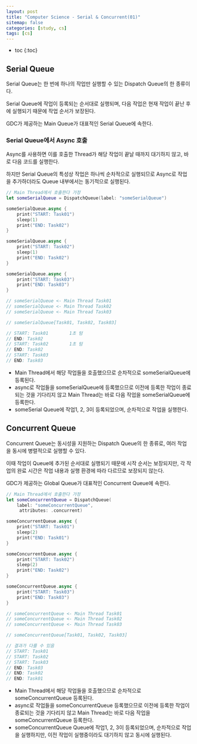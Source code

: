 ```yaml
---
layout: post
title: "Computer Science - Serial & Concurrent(01)"
sitemap: false
categories: [study, cs]
tags: [cs]
---
```


* toc
{:toc}

## Serial Queue
Serial Queue는 한 번에 하나의 작업만 실행할 수 있는 Dispatch Queue의 한 종류이다.     

Serial Queue에 작업이 등록되는 순서대로 실행되며, 다음 작업은 현재 작업이 끝난 후에 실행되기 때문에 작업 순서가 보장된다.

GDC가 제공하는 Main Queue가 대표적인 Serial Queue에 속한다.

### Serial Queue에서 Async 호출
Async를 사용하면 이를 호출한 Thread가 해당 작업이 끝날 때까지 대기하지 않고, 바로 다음 코드를 실행한다. 

하지만 Serial Queue의 특성상 작업은 하나씩 순차적으로 실행되므로 Async로 작업을 추가하더라도 Queue 내부에서는 동기적으로 실행된다.
~~~swift
// Main Thread에서 호출한다 가정
let someSerialQueue = DispatchQueue(label: "someSerialQueue")

someSerialQueue.async {
    print("START: Task01")
    sleep(1)
    print("END: Task02")
}

someSerialQueue.async {
    print("START: Task02")
    sleep(1)
    print("END: Task02")
}

someSerialQueue.async {
    print("START: Task03")
    print("END: Task03")
}

// someSerialQueue <- Main Thread Task01
// someSerialQueue <- Main Thread Task02
// someSerialQueue <- Main Thread Task03

// someSerialQueue[Task01, Task02, Task03]

// START: Task01        1초 텀
// END: Task02
// START: Task02        1초 텀
// END: Task02
// START: Task03
// END: Task03
~~~

* Main Thread에서 해당 작업들을 호출했으므로 순차적으로 someSerialQueue에 등록된다.
* async로 작업들을 someSerialQueue에 등록했으므로 이전에 등록한 작업이 종료되는 것을 기다리지 않고 Main Thread는 바로 다음 작업을 someSerialQueue에 등록한다.
* someSerial Queue에 작업1, 2, 3이 등록되었으며, 순차적으로 작업을 실행한다.

## Concurrent Queue
Concurrent Queue는 동시성을 지원하는 Dispatch Queue의 한 종류로, 여러 작업을 동시에 병렬적으로 실행할 수 있다.

이때 작업이 Queue에 추가된 순서대로 실행되기 때문에 시작 순서는 보장되지만, 각 작업의 완료 시간은 작업 내용과 실행 환경에 따라 다르므로 보장되지 않는다.

GDC가 제공하는 Global Queue가 대표적인 Concurrent Queue에 속한다.

~~~swift
// Main Thread에서 호출한다 가정
let someConcurrentQueue = DispatchQueue(
    label: "someConcurrentQueue",
     attributes: .concurrent)

someConcurrentQueue.async {
    print("START: Task01")
    sleep(2)
    print("END: Task01")
}

someConcurrentQueue.async {
    print("START: Task02")
    sleep(2)
    print("END: Task02")
}

someConcurrentQueue.async {
    print("START: Task03")
    print("END: Task03")
}

// someConcurrentQueue <- Main Thread Task01
// someConcurrentQueue <- Main Thread Task02
// someConcurrentQueue <- Main Thread Task03

// someConcurrentQueue[Task01, Task02, Task03]

// 결과가 다를 수 있음
// START: Task01
// START: Task02
// START: Task03
// END: Task03
// END: Task02
// END: Task01
~~~

* Main Thread에서 해당 작업들을 호출했으므로 순차적으로 someConcurrentQueue 등록된다.
* async로 작업들을 someConcurrentQueue 등록했으므로 이전에 등록한 작업이 종료되는 것을 기다리지 않고 Main Thread는 바로 다음 작업을 someConcurrentQueue 등록한다.
* someConcurrentQueue Queue에 작업1, 2, 3이 등록되었으며, 순차적으로 작업을 실행하지만, 이전 작업이 실행중이라도 대기하지 않고 동시에 실행된다.


